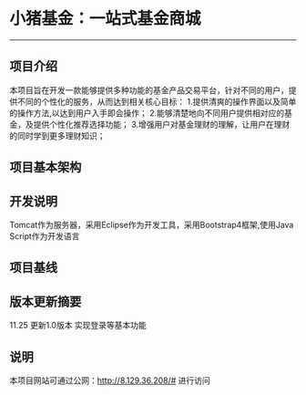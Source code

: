 # 小猪基金：一站式基金商城
___

## 项目介绍
本项目旨在开发一款能够提供多种功能的基金产品交易平台，针对不同的用户，提供不同的个性化的服务，从而达到相关核心目标：
1.提供清爽的操作界面以及简单的操作方法,以达到用户入手即会操作；
2.能够清楚地向不同用户提供相对应的基金，及提供个性化推荐选择功能；
3.增强用户对基金理财的理解，让用户在理财的同时学到更多理财知识；
     
## 项目基本架构

## 开发说明
Tomcat作为服务器，采用Eclipse作为开发工具，采用Bootstrap4框架,使用Java Script作为开发语言

## 项目基线


## 版本更新摘要
11.25 更新1.0版本 实现登录等基本功能

## 说明
本项目网站可通过公网：http://8.129.36.208/# 进行访问
